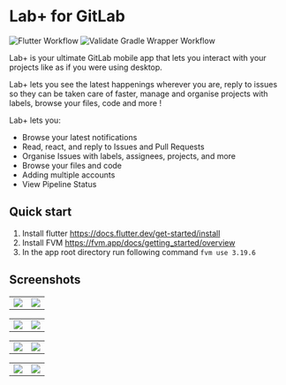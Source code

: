 # Lab+ for GitLab

![Flutter Workflow](https://github.com/thelooter/labplus_for_gitlab/actions/workflows/flutter.yml/badge.svg)
![Validate Gradle Wrapper Workflow](https://github.com/thelooter/labplus_for_gitlab/actions/workflows/verify-gradle-wrapper.yml/badge.svg)

Lab+ is your ultimate GitLab mobile app that lets you interact with your projects like as if you were using desktop.

Lab+ lets you see the latest happenings wherever you are, reply to issues so they can be taken care of faster, manage and organise projects with labels, browse your files, code and more !



Lab+ lets you:

- Browse your latest notifications
- Read, react, and reply to Issues and Pull Requests
- Organise Issues with labels, assignees, projects, and more
- Browse your files and code
- Adding multiple accounts
- View Pipeline Status




## Quick start

1. Install flutter https://docs.flutter.dev/get-started/install
2. Install FVM https://fvm.app/docs/getting_started/overview
3. In the app root directory run following command `fvm use 3.19.6`

## Screenshots

<table>
  <tr>
    <td><img src="docs/images/IMG_2861.PNG" ></td>
    <td><img src="docs/images/IMG_2858.PNG" ></td>
  </tr>
 </table>
<table>
  <tr>
    <td><img src="docs/images/IMG_2854.PNG" ></td>
    <td><img src="docs/images/IMG_2936.PNG" ></td>
  </tr>
 </table>

<table>
  <tr>
    <td><img src="docs/images/IMG_2857.PNG" ></td>
    <td><img src="docs/images/IMG_2876.PNG" ></td>
  </tr>
 </table>
<table>
  <tr>
    <td><img src="docs/images/IMG_2886.PNG" ></td>
    <td><img src="docs/images/IMG_2887.PNG" ></td>
  </tr>
 </table>
